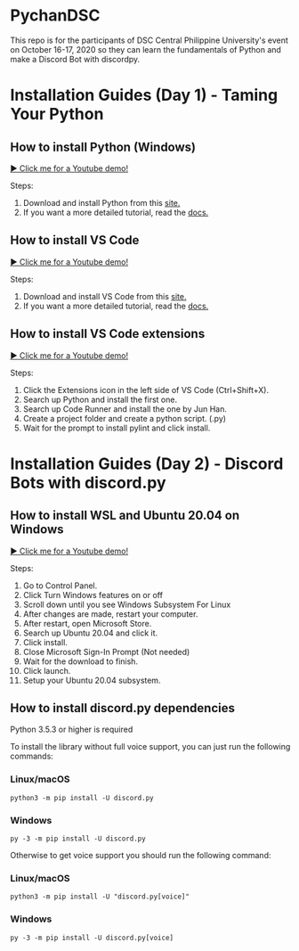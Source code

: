 # PychanDSC
This repo is for the participants of DSC Central Philippine University's event on October 16-17, 2020 so they can learn the fundamentals of Python and make a Discord Bot with discordpy.

# Installation Guides (Day 1) - Taming Your Python

## How to install Python (Windows) 
[▶️ Click me for a Youtube demo!](https://youtu.be/QjGUms3qUy0)

Steps:
1. Download and install Python from this [site.](https://www.python.org/)
2. If you want a more detailed tutorial, read the [docs.](https://www.python.org/doc/)

## How to install VS Code
[▶️ Click me for a Youtube demo!](https://youtu.be/IcpbyxMxlTY)

Steps:
1. Download and install VS Code from this [site.](https://code.visualstudio.com/)
2. If you want a more detailed tutorial, read the [docs.](https://code.visualstudio.com/docs)


## How to install VS Code extensions
[▶️ Click me for a Youtube demo!](https://youtu.be/LuL53CvKMIw)

Steps:
1. Click the Extensions icon in the left side of VS Code (Ctrl+Shift+X).
2. Search up Python and install the first one.
3. Search up Code Runner and install the one by Jun Han.
4. Create a project folder and create a python script. (.py)
5. Wait for the prompt to install pylint and click install.

# Installation Guides (Day 2) - Discord Bots with discord.py

## How to install WSL and Ubuntu 20.04 on Windows
[▶️ Click me for a Youtube demo!](https://youtu.be/EmLsPgy3_AI)

Steps:
1. Go to Control Panel.
2. Click Turn Windows features on or off
3. Scroll down until you see Windows Subsystem For Linux
4. After changes are made, restart your computer.
5. After restart, open Microsoft Store.
6. Search up Ubuntu 20.04 and click it.
7. Click install.
8. Close Microsoft Sign-In Prompt (Not needed)
9. Wait for the download to finish.
10. Click launch.
11. Setup your Ubuntu 20.04 subsystem.

## How to install discord.py dependencies
Python 3.5.3 or higher is required

To install the library without full voice support, you can just run the following commands:

### Linux/macOS
`python3 -m pip install -U discord.py`
### Windows
`py -3 -m pip install -U discord.py`

Otherwise to get voice support you should run the following command:

### Linux/macOS
`python3 -m pip install -U "discord.py[voice]"`
### Windows
`py -3 -m pip install -U discord.py[voice]`


